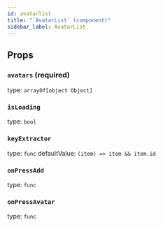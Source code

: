 ```yaml
---
id: avatarlist
title: "`AvatarList` (component)"
sidebar_label: AvatarList
---
```



Props
-----

### `avatars` (required)

type: `arrayOf[object Object]`


### `isLoading`

type: `bool`


### `keyExtractor`

type: `func`
defaultValue: `(item) => item && item.id`


### `onPressAdd`

type: `func`


### `onPressAvatar`

type: `func`

